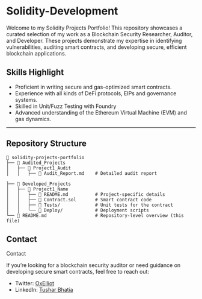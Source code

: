 # Solidity-Development
Welcome to my Solidity Projects Portfolio! This repository showcases a curated selection of my work as a Blockchain Security Researcher, Auditor, and Developer. These projects demonstrate my expertise in identifying vulnerabilities, auditing smart contracts, and developing secure, efficient blockchain applications.

## Skills Highlight
- Proficient in writing secure and gas-optimized smart contracts.
- Experience with all kinds of DeFi protocols, EIPs and governance systems.
- Skilled in Unit/Fuzz Testing with Foundry
- Advanced understanding of the Ethereum Virtual Machine (EVM) and gas dynamics.

---

## Repository Structure
```
📂 solidity-projects-portfolio
├── 📁 Audited_Projects
│   ├── 📁 Project1_Audit
│   │   ├── 📜 Audit_Report.md    # Detailed audit report

├── 📁 Developed_Projects
│   ├── 📁 Project1_Name
│   │   ├── 📜 README.md          # Project-specific details
│   │   ├── 📜 Contract.sol       # Smart contract code
│   │   ├── 📜 Tests/             # Unit tests for the contract
│   │   └── 📜 Deploy/            # Deployment scripts
└── 📜 README.md                  # Repository-level overview (this file)
```

## Contact
Contact

If you’re looking for a blockchain security auditor or need guidance on developing secure smart contracts, feel free to reach out:

- Twitter: [OxElliot](https://x.com/elliot_1698)
- LinkedIn: [Tushar Bhatia](https://www.linkedin.com/in/tushar1695/)
